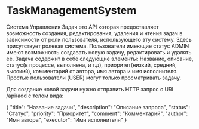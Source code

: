 ﻿# TaskManagementSystem
Система Управления Задач это API которая предоставляет возможность создания, редактирования, удаления и чтения задач в зависимости от роли пользователя, использующего эту систему. Здесь присутствует ролевая система. Пользователи имеющие статус ADMIN имеют возможность создавать новую задачу, редактировать и удалять ее. Задача содержит в себе следующие элементы: Название, описание, статус(в процессе, выполнена, и т.д), приоритет(низкий, средний, высокий), комментарий от автора, имя автора и имя исполнителя. Простые пользователи (USER) могут только просматривать задачу. 


Для создание новой задачи нужно отправить HTTP запрос c URI /api/add с телом вида:

{
    "title": "Название задачи",
		"description": "Описание запроса",
    "status": "Статус",
    "priority": "Приоритет",
    "comment": "Комментарий",
    "author": "Имя автора",
    "executor": "Имя исполнителя"
}


